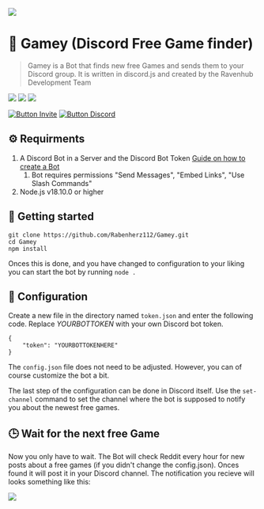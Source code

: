 ![](https://media.discordapp.net/attachments/731166978806644827/1047929202474745887/Gamey_BannerWithCentralLogo.png)
# 🤖 Gamey (Discord Free Game finder)
> Gamey is a Bot that finds new free Games and sends them to your Discord group. It is written in discord.js and created by the Ravenhub Development Team

![](https://img.shields.io/github/stars/Rabenherz112/Gamey?color=yellow&style=plastic&label=Stars) ![](https://img.shields.io/discord/728735370560143360?color=5460e6&label=Discord&style=plastic) ![](https://img.shields.io/codefactor/grade/github/Rabenherz112/Gamey?label=Coode%20Quality&style=plastic)

[![Button Invite]][Link1] [![Button Discord]][Link2]
<!----------------------------------------------------------------------------->
[Link1]: # 'https://discord.com/api/oauth2/authorize?client_id=918571056791453726&permissions=139586848768&scope=applications.commands%20bot'
[Link2]: # 'https://discord.gg/ySk5eYrrjG'
<!---------------------------------[ Buttons ]--------------------------------->
[Button Invite]: https://img.shields.io/badge/Invite_me-7289da?style=for-the-badge
[Button Discord]: https://img.shields.io/badge/Join_Discord-7289da?style=for-the-badge

## ⚙️ Requirments
1. A Discord Bot in a Server and the Discord Bot Token [Guide on how to create a Bot](https://discordjs.guide/preparations/setting-up-a-bot-application.html#creating-your-bot)
   1. Bot requires permissions "Send Messages", "Embed Links", "Use Slash Commands"
2. Node.js v18.10.0 or higher

## 🚀 Getting started

    git clone https://github.com/Rabenherz112/Gamey.git
    cd Gamey
    npm install
Onces this is done, and you have changed to configuration to your liking you can start the bot by running `node .`

## 🔑 Configuration
Create a new file in the directory named `token.json` and enter the following code. Replace *YOURBOTTOKEN* with your own Discord bot token.

    {
	    "token": "YOURBOTTOKENHERE"
	}
The `config.json` file does not need to be adjusted. However, you can of course customize the bot a bit.

The last step of the configuration can be done in Discord itself. Use the `set-channel` command to set the channel where the bot is supposed to notify you about the newest free games.

## 🕒 Wait for the next free Game
Now you only have to wait. The Bot will check Reddit every hour for new posts about a free games (if you didn't change the config.json). Onces found it will post it in your Discord channel. The notification you recieve will looks something like this:

![](https://image.ravshort.com/29xipq8v.png)
